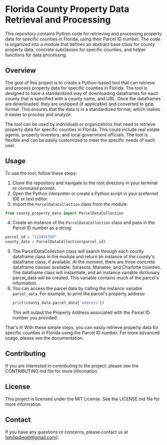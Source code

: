 # Florida County Property Data Retrieval and Processing

This repository contains Python code for retrieving and processing property data for specific counties in Florida, using their Parcel ID number. The code is organized into a module that defines an abstract base class for county property data, concrete subclasses for specific counties, and helper functions for data processing.

## Overview

The goal of this project is to create a Python-based tool that can retrieve and process property data for specific counties in Florida. The tool is designed to have a standardized way of downloading dataframes for each county that is specified with a county name, and URL. Once the dataframes are downloaded, they are unzipped (if applicable) and converted to gzip format. This ensures that the data is in a standardized format, which makes it easier to process and analyze.

The tool can be used by individuals or organizations that need to retrieve property data for specific counties in Florida. This could include real estate agents, property investors, and local government officials. The tool is flexible and can be easily customized to meet the specific needs of each user.

## Usage

To use the tool, follow these steps:

1.  Clone the repository and navigate to the root directory in your terminal or command prompt.
2.  Open the Python interpreter or create a Python script in your preferred IDE or text editor.
3.  Import the `ParcelDataCollection` class from the module:
``` python
from county_property_data import ParcelDataCollection
```
4. Create an instance of the `ParcelDataCollection` class and pass in the Parcel ID number as a string:
``` python
parcel_id = "123456789"
county_data = ParcelDataCollection(parcel_id)
```    
5. The ParcelDataCollection class will search through each county dataframe class in the module and return an instance of the county's dataframe class, if available. At the moment, there are three concrete dataframe classes available: Sarasota, Manatee, and Charlotte counties. The dataframe class will instantiate, and an instance variable dictionary parcel_data will be created. This variable contains much of the parcel's information.
6. You can access the parcel data by calling the instance variable `parcel_data`. For example, to print the parcel's property address:
    ``` python
    print(county_data.parcel_data['address'])
    ```
    This will output the Property Address associated with the Parcel ID number you provided.

That's it! With these simple steps, you can easily retrieve property data for specific counties in Florida using the Parcel ID number. For more advanced usage, please see the documentation.

## Contributing

If you are interested in contributing to the project, please see the CONTRIBUTING.md file for more information.

## License

This project is licensed under the MIT License. See the LICENSE.md file for more information.

## Contact

If you have any questions or concerns, please contact us at [philipdiegel@gmail.com].
